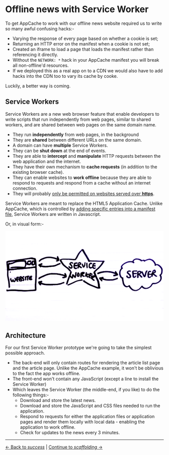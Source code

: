 # Offline news with Service Worker

To get AppCache to work with our offline news website required us to write so many awful confusing hacks:-

- Varying the response of every page based on whether a cookie is set;
- Returning an HTTP error on the manifest when a cookie is not set;
- Created an iframe to load a page that loads the manifest rather than referencing it directly.
- Without the `NETWORK: *` hack in your AppCache manifest you will break all non-offline'd resources.
- If we deployed this as a real app on to a CDN we would also have to add hacks into the CDN too to vary its cache by cooke.

Luckily, a better way is coming.

## Service Workers

Service Workers are a new web browser feature that enable developers to write scripts that run independently from web pages, similar to shared workers, and are shared between web pages on the same domain name.

- They run **independently** from web pages, in the background
- They are **shared** between different URLs on the same domain.
- A domain can have **multiple** Service Workers.
- They can be **shut down** at the end of events.
- They are able to **intercept** and **manipulate** HTTP requests between the web application and the internet.
- They have their own mechanism to **cache requests** (in addition to the existing browser cache).
- They can enable websites to **work offline** because they are able to respond to requests and respond from a cache without an internet connection.
- They will probably [only be permitted on websites served over **https**](https://github.com/slightlyoff/ServiceWorker/issues/199).

Service Workers are meant to replace the HTML5 Application Cache. Unlike AppCache, which is controlled by [adding specific entries into a manifest file](https://developer.mozilla.org/en/docs/HTML/Using_the_application_cache), Service Workers are written in Javascript.

Or, in visual form:-

![Service Worker Explained](./service-worker-explained.png)

## Architecture

For our first Service Worker prototype we're going to take the simplest possible approach.

- The back-end will only contain routes for rendering the article list page and the article page.  Unlike the AppCache example, it won't be oblivious to the fact the app works offline.
- The front-end won't contain any JavaScript (except a line to install the Service Worker)
- Which leaves the Service Worker (the middle-end, if you like) to do the following things:-
  - Download and store the latest news.
  - Download and store the JavaScript and CSS files needed to run the application.
  - Respond to requests for either the application files or application pages and render them locally with local data - enabling the application to work offline.
  - Check for updates to the news every 3 minutes.

---

[← Back to *success*](../05-offline-news/05-success) | [Continue to *scaffolding* →](01-scaffolding)

